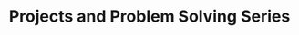 ---
title: Projects and Problem Solving Series
buttonTitle: Projects and Problem Solving
summary: Follow me as I explain the thought processes behind my projects and the skills I learned along the way!
---